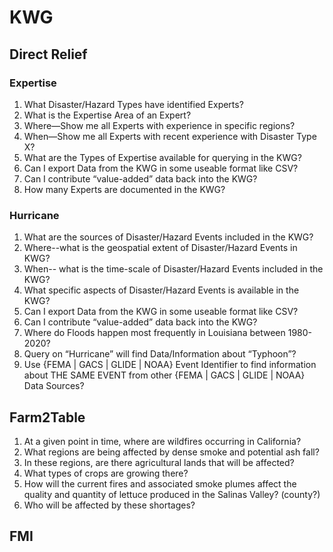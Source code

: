 # KWG
## Direct Relief
### Expertise
1. What Disaster/Hazard Types have identified Experts?
2. What is the Expertise Area of an Expert?
3. Where—Show me all Experts with experience in specific regions?
4. When—Show me all Experts with recent experience with Disaster Type X?
5. What are the Types of Expertise available for querying in the KWG?
6. Can I export Data from the KWG in some useable format like CSV?
7. Can I contribute “value-added” data back into the KWG?
8. How many Experts are documented in the KWG?

### Hurricane
1. What are the sources of Disaster/Hazard Events included in the KWG?
2. Where--what is the geospatial extent of Disaster/Hazard Events in KWG?
3. When-- what is the time-scale of Disaster/Hazard Events included in the KWG?
4. What specific aspects of Disaster/Hazard Events is available in the KWG?
5. Can I export Data from the KWG in some useable format like CSV?
6. Can I contribute “value-added” data back into the KWG?
7. Where do Floods happen most frequently in Louisiana between 1980-2020?
8. Query on “Hurricane” will find Data/Information about “Typhoon”?
9. Use {FEMA | GACS | GLIDE | NOAA} Event Identifier to find information about THE SAME EVENT from  other {FEMA | GACS | GLIDE | NOAA} Data Sources?

## Farm2Table
1. At a given point in time, where are wildfires occurring in California?
2. What regions are being affected by dense smoke and potential ash fall?
  1. In these regions, are there agricultural lands that will be affected?
  2. What types of crops are growing there?
  3. How will the current fires and associated smoke plumes affect the quality and quantity of lettuce produced in the Salinas Valley? (county?)
  4. Who will be affected by these shortages?
 
## FMI
